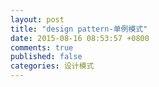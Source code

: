 ```yaml
---
layout: post
title: "design pattern-单例模式"
date: 2015-08-16 08:53:57 +0800
comments: true
published: false
categories: 设计模式
---
```

